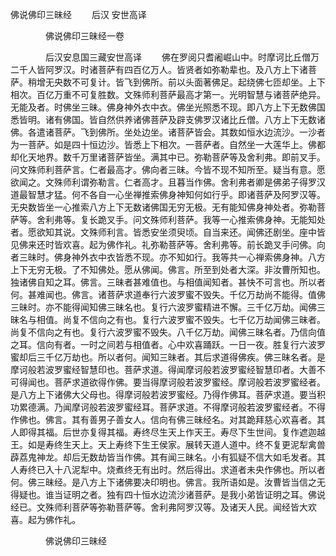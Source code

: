   佛说佛印三昧经
　　后汉 安世高译




　　　　佛说佛印三昧经一卷

　　　　后汉安息国三藏安世高译
　　佛在罗阅只耆阇崛山中。时摩诃比丘僧万二千人皆阿罗汉。时诸菩萨有四百亿万人。皆贤者如弥勒辈也。及八方上下诸菩萨。稍增无央数不可复计。皆飞到佛所。前以头面著佛足。起绕佛七匝却坐。上下相次。百亿万重不可复胜数。文殊师利菩萨最高才第一。光明智慧与诸菩萨绝异。无能及者。时佛坐三昧。佛身神外衣中衣。佛坐光照悉不现。即八方上下无数佛国悉皆明。诸有佛国。皆自然供养诸佛菩萨及辟支佛罗汉诸比丘僧。八方上下无数诸佛。各遣诸菩萨。飞到佛所。坐处边坐。诸菩萨皆会。其数如恒水边流沙。一沙者为一菩萨。如是四十恒边沙。皆悉上下相次。一菩萨者。自然坐一大莲华上。佛都却化天地界。数千万里诸菩萨皆坐。满其中已。弥勒菩萨等及舍利弗。即前叉手。问文殊师利菩萨言。仁者最高才。佛向者三昧。今皆不现不知所至。疑当有意。愿欲闻之。文殊师利谓弥勒言。仁者高才。且暮当作佛。舍利弗者卿是佛弟子得罗汉道最智慧才猛。何不各自一心坐禅推索佛身神知何如行乎。即诸菩萨及阿罗汉等。无央数皆坐一心推索八方上下无数诸佛国无穷无极。无有能知佛身神处者。弥勒菩萨等。舍利弗等。复长跪叉手。问文殊师利菩萨。我等一心推索佛身神。无能知处者。愿欲知其说。文殊师利言。皆悉安坐须臾顷。自当来还。闻佛还剧坐。座中皆见佛来还时皆欢喜。起为佛作礼。礼弥勒菩萨等。舍利弗等。前长跪叉手问佛。向者三昧时。佛身神外衣中衣皆悉不现。亦不知如行。我等共一心禅索佛身神。八方上下无穷无极。了不知佛处。愿从佛闻。佛言。所至到处者大深。非汝曹所知也。独诸佛自知之耳。佛言。三昧者甚难值也。与相值闻知者。甚快不可言也。所以者何。甚难闻也。佛言。诸菩萨求道奉行六波罗蜜不毁失。千亿万劫尚不能得。值佛三昧时。亦不能得闻知佛三昧名也。复行六波罗蜜精进不懈。三千亿万劫。闻佛三昧名与相值。尚复不信向之有也。复行六波罗蜜不毁失。七千亿万劫闻佛三昧者。尚复不信向之有也。复行六波罗蜜不毁失。八千亿万劫。闻佛三昧名者。乃信向值之耳。信向有者。一时之间若与相值者。心中欢喜踊跃。一日一夜。胜复行六波罗蜜却后三千亿万劫也。所以者何。闻知三昧者。其后求道得佛疾。佛三昧名者。是摩诃般若波罗蜜经智慧印也。菩萨求道。得闻摩诃般若波罗蜜经智慧印者。大善不可得闻也。菩萨求道欲得作佛。要当得摩诃般若波罗蜜经。摩诃般若波罗蜜经者。是八方上下诸佛大父母也。得摩诃般若波罗蜜经。乃得作佛耳。菩萨求道。要当积功累德满。乃闻摩诃般若波罗蜜经耳。菩萨求道。不得摩诃般若波罗蜜经者。不得作佛也。佛言。其有善男子善女人。信向有佛三昧经名。对其跪拜慈心欢喜者。其人即得其福。后世亦复得其福。寿终尽生天上作天王。寿尽下生世间。复作遮迦越王。如是寿终生天上。天上寿终下生王侯家。展转天道人道中。终不复更泥犁禽兽薜荔鬼神龙。却后无数劫皆当作佛。其有闻三昧名。小有狐疑不信大如毛发者。其人寿终已入十八泥犁中。烧煮终无有出时。然后得出。求道者未央作佛也。所以者何。佛三昧经。是八方上下诸佛要决印明也。佛言。我所语如是。汝曹皆当信之无得疑也。谁当证明之者。独有四十恒水边流沙诸菩萨。是我小弟皆证明之耳。佛说经已。文殊师利菩萨等弥勒菩萨等。舍利弗阿罗汉等。及诸天人民。闻经皆大欢喜。起为佛作礼。

　　　　佛说佛印三昧经


